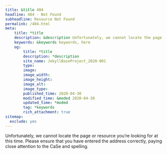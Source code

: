 ```yaml
---
title: &title 404
headline: 404 - Not Found
subheadline: Resource Not Found
permalink: /404.html
meta:
    title: *title
    description: &description Unfortunately, we cannot locate the page or resource you’re looking for at this time. Please ensure that you have entered the address correctly, paying close attention to the CaSe and spelling.
    keywords: &keywords keywords, here
    og:
        title: *title
        description: *description
        site_name: JekyllBaseProject_2020-001
        type: 
        image: 
        image_width: 
        image_height: 
        image_alt: 
        image_type: 
        published_time: 2020-04-30
        modified_time: &moded 2020-04-30
        updated_time: *moded
        tag: *keywords
        rich_attachment: true
sitemap:
  exclude: yes
---
```

Unfortunately, we cannot locate the page or resource you’re looking for at this time. Please ensure that you have entered the address correctly, paying close attention to the CaSe and spelling.